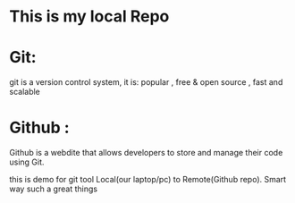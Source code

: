 # This is my local Repo

# Git: 
git is a version control system, it is:
popular , free & open source , fast and scalable

# Github :
Github is a webdite that allows developers to store and 
manage their  code using Git.

  this is demo for git tool Local(our laptop/pc) to Remote(Github repo). Smart way such a great things